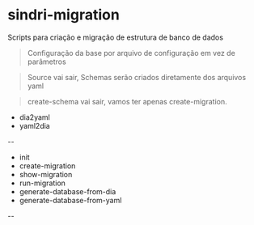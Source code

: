 # sindri-migration
Scripts para criação e migração de estrutura de banco de dados

> Configuração da base por arquivo de configuração em vez de parâmetros

> Source vai sair, Schemas serão criados diretamente dos arquivos yaml

> create-schema vai sair, vamos ter apenas create-migration.

* dia2yaml
* yaml2dia

--

* init
* create-migration
* show-migration
* run-migration
* generate-database-from-dia
* generate-database-from-yaml

--

